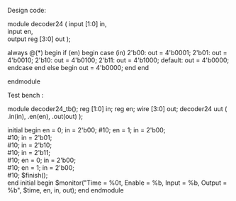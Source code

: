 Design code:


module decoder24 (
    input [1:0] in,   
    input en,         
    output reg [3:0] out
);

always @(*)
begin
    if (en) 
    begin
        case (in)
            2'b00: out = 4'b0001;
            2'b01: out = 4'b0010;
            2'b10: out = 4'b0100;
            2'b11: out = 4'b1000;
            default: out = 4'b0000;
        endcase
    end 
    else
    begin
        out = 4'b0000; 
    end
end

endmodule

Test bench :

module decoder24_tb();
reg [1:0] in;
reg en;
wire [3:0] out;
decoder24 uut (
    .in(in), 
    .en(en), 
    .out(out)
);

initial begin
    en = 0;
    in = 2'b00;
    #10;
    en = 1; 
    in = 2'b00;  
    #10; 
    in = 2'b01;         
    #10; 
    in = 2'b10;          
    #10; 
    in = 2'b11;         
    #10; en = 0; in = 2'b00;  
    #10; en = 1; in = 2'b00;  
    #10; 
    $finish();           
end
initial begin
    $monitor("Time = %0t, Enable = %b, Input = %b, Output = %b", $time, en, in, out);
end
endmodule

